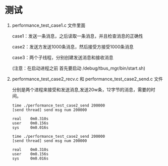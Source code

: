 # 测试

1. performance_test_case1.c 文件里面

    case1：发送一条消息，之后读取一条消息，并且检查消息的正确性

    case2：发送方发送1000条消息，然后接受方接受1000条消息

    case3：两个子线程，分别创建发送消息和接收消息

    (注意：在启动进程之前 首先要启动 /debug/tbus_mgr/bin/start.sh)

2. performance_test_case2_recv.c 和 performance_test_case2_send.c 文件

    分别是两个进程来接受和发送消息,发送20w条，12字节的消息，需要的时间。

    ```
    time ./performance_test_case2_send 200000
    [send thread] send msg num 200000

    real    0m0.310s
    user    0m0.156s
    sys     0m0.016s
    ```

    ```
    time ./performance_test_case2_send 200000
    [send thread] send msg num 200000

    real    0m0.310s
    user    0m0.156s
    sys     0m0.016s
    ```

